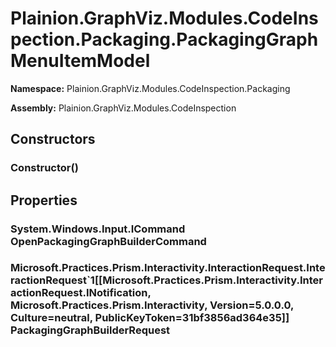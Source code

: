 
# Plainion.GraphViz.Modules.CodeInspection.Packaging.PackagingGraphMenuItemModel

**Namespace:** Plainion.GraphViz.Modules.CodeInspection.Packaging

**Assembly:** Plainion.GraphViz.Modules.CodeInspection


## Constructors

### Constructor()


## Properties

### System.Windows.Input.ICommand OpenPackagingGraphBuilderCommand

### Microsoft.Practices.Prism.Interactivity.InteractionRequest.InteractionRequest`1[[Microsoft.Practices.Prism.Interactivity.InteractionRequest.INotification, Microsoft.Practices.Prism.Interactivity, Version=5.0.0.0, Culture=neutral, PublicKeyToken=31bf3856ad364e35]] PackagingGraphBuilderRequest
